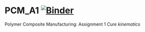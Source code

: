 # PCM_A1 [![Binder](https://mybinder.org/badge_logo.svg)](https://mybinder.org/v2/gh/RicardoReinke/PCM_A1/HEAD)
Polymer Composite Manufacturing: Assignment 1 _Cure kinematics_

